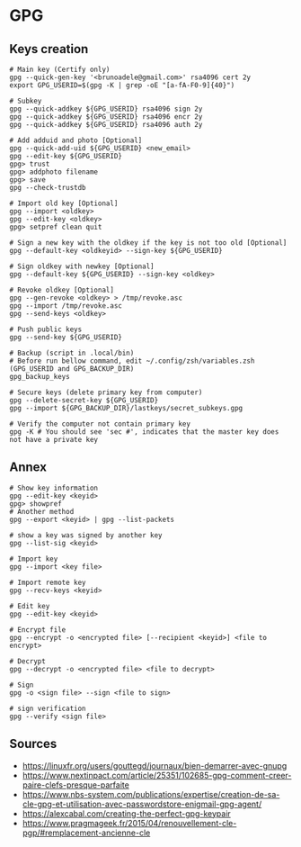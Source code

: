 # GPG

## Keys creation
```
# Main key (Certify only)
gpg --quick-gen-key '<brunoadele@gmail.com>' rsa4096 cert 2y
export GPG_USERID=$(gpg -K | grep -oE "[a-fA-F0-9]{40}")

# Subkey
gpg --quick-addkey ${GPG_USERID} rsa4096 sign 2y
gpg --quick-addkey ${GPG_USERID} rsa4096 encr 2y
gpg --quick-addkey ${GPG_USERID} rsa4096 auth 2y

# Add adduid and photo [Optional]
gpg --quick-add-uid ${GPG_USERID} <new_email>
gpg --edit-key ${GPG_USERID}
gpg> trust
gpg> addphoto filename
gpg> save
gpg --check-trustdb

# Import old key [Optional]
gpg --import <oldkey>
gpg --edit-key <oldkey>
gpg> setpref clean quit

# Sign a new key with the oldkey if the key is not too old [Optional]
gpg --default-key <oldkeyid> --sign-key ${GPG_USERID}

# Sign oldkey with newkey [Optional]
gpg --default-key ${GPG_USERID} --sign-key <oldkey>

# Revoke oldkey [Optional]
gpg --gen-revoke <oldkey> > /tmp/revoke.asc
gpg --import /tmp/revoke.asc
gpg --send-keys <oldkey>

# Push public keys
gpg --send-key ${GPG_USERID}

# Backup (script in .local/bin)
# Before run bellow command, edit ~/.config/zsh/variables.zsh (GPG_USERID and GPG_BACKUP_DIR)
gpg_backup_keys

# Secure keys (delete primary key from computer)
gpg --delete-secret-key ${GPG_USERID}
gpg --import ${GPG_BACKUP_DIR}/lastkeys/secret_subkeys.gpg

# Verify the computer not contain primary key
gpg -K # You should see 'sec #', indicates that the master key does not have a private key
```

## Annex
```
# Show key information
gpg --edit-key <keyid>
gpg> showpref
# Another method
gpg --export <keyid> | gpg --list-packets

# show a key was signed by another key
gpg --list-sig <keyid>

# Import key
gpg --import <key file>

# Import remote key
gpg --recv-keys <keyid>

# Edit key
gpg --edit-key <keyid>

# Encrypt file
gpg --encrypt -o <encrypted file> [--recipient <keyid>] <file to encrypt>

# Decrypt
gpg --decrypt -o <encrypted file> <file to decrypt>

# Sign
gpg -o <sign file> --sign <file to sign>

# sign verification
gpg --verify <sign file>
```

## Sources
- https://linuxfr.org/users/gouttegd/journaux/bien-demarrer-avec-gnupg
- https://www.nextinpact.com/article/25351/102685-gpg-comment-creer-paire-clefs-presque-parfaite
- https://www.nbs-system.com/publications/expertise/creation-de-sa-cle-gpg-et-utilisation-avec-passwordstore-enigmail-gpg-agent/
- https://alexcabal.com/creating-the-perfect-gpg-keypair
- https://www.pragmageek.fr/2015/04/renouvellement-cle-pgp/#remplacement-ancienne-cle

